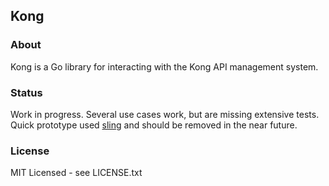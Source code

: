 ## Kong

### About
Kong is a Go library for interacting with the Kong API management system.

### Status
Work in progress.  Several use cases work, but are missing extensive tests.  Quick prototype used [sling](https://github.com/dghubble/sling) and should be removed in the near future.

### License
MIT Licensed - see LICENSE.txt